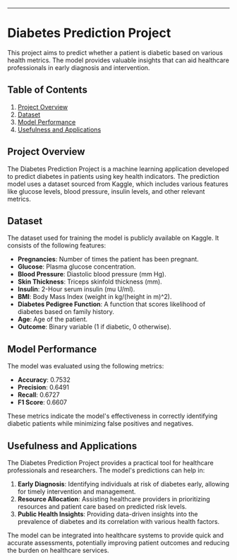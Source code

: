 ---

# Diabetes Prediction Project

This project aims to predict whether a patient is diabetic based on various health metrics. The model provides valuable insights that can aid healthcare professionals in early diagnosis and intervention.

## Table of Contents

1. [Project Overview](#project-overview)
2. [Dataset](#dataset)
3. [Model Performance](#model-performance)
4. [Usefulness and Applications](#usefulness-and-applications)

## Project Overview

The Diabetes Prediction Project is a machine learning application developed to predict diabetes in patients using key health indicators. The prediction model uses a dataset sourced from Kaggle, which includes various features like glucose levels, blood pressure, insulin levels, and other relevant metrics.

## Dataset

The dataset used for training the model is publicly available on Kaggle. It consists of the following features:

- **Pregnancies**: Number of times the patient has been pregnant.
- **Glucose**: Plasma glucose concentration.
- **Blood Pressure**: Diastolic blood pressure (mm Hg).
- **Skin Thickness**: Triceps skinfold thickness (mm).
- **Insulin**: 2-Hour serum insulin (mu U/ml).
- **BMI**: Body Mass Index (weight in kg/(height in m)^2).
- **Diabetes Pedigree Function**: A function that scores likelihood of diabetes based on family history.
- **Age**: Age of the patient.
- **Outcome**: Binary variable (1 if diabetic, 0 otherwise).

## Model Performance

The model was evaluated using the following metrics:

- **Accuracy**: 0.7532
- **Precision**: 0.6491
- **Recall**: 0.6727
- **F1 Score**: 0.6607

These metrics indicate the model's effectiveness in correctly identifying diabetic patients while minimizing false positives and negatives.

## Usefulness and Applications

The Diabetes Prediction Project provides a practical tool for healthcare professionals and researchers. The model's predictions can help in:

1. **Early Diagnosis**: Identifying individuals at risk of diabetes early, allowing for timely intervention and management.
2. **Resource Allocation**: Assisting healthcare providers in prioritizing resources and patient care based on predicted risk levels.
3. **Public Health Insights**: Providing data-driven insights into the prevalence of diabetes and its correlation with various health factors.

The model can be integrated into healthcare systems to provide quick and accurate assessments, potentially improving patient outcomes and reducing the burden on healthcare services.
